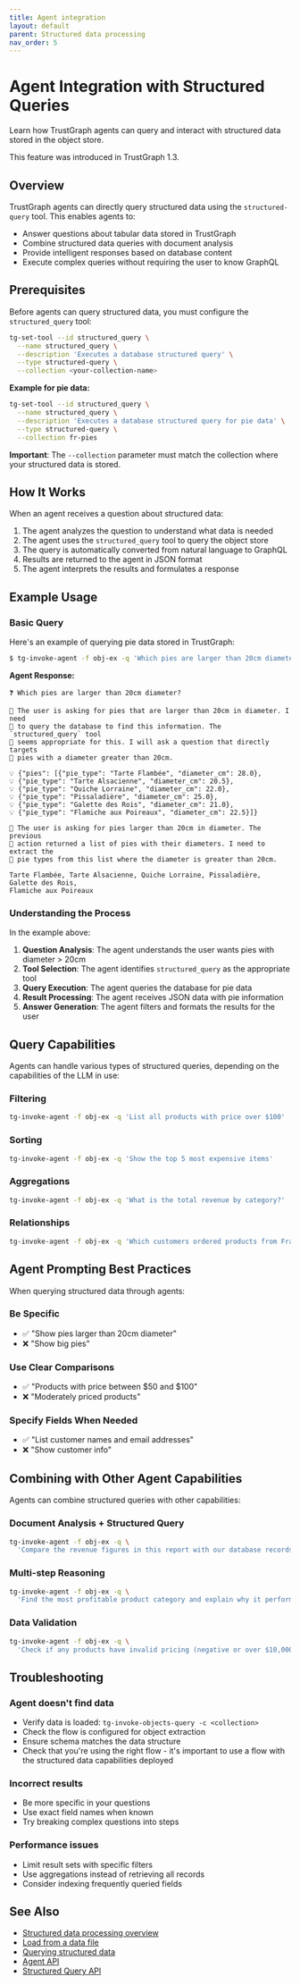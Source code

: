 ```yaml
---
title: Agent integration
layout: default
parent: Structured data processing
nav_order: 5
---
```


# Agent Integration with Structured Queries

Learn how TrustGraph agents can query and interact with structured data stored in the object store.

This feature was introduced in TrustGraph 1.3.

## Overview

TrustGraph agents can directly query structured data using the
`structured-query` tool. This enables agents to:
- Answer questions about tabular data stored in TrustGraph
- Combine structured data queries with document analysis
- Provide intelligent responses based on database content
- Execute complex queries without requiring the user to know GraphQL

## Prerequisites

Before agents can query structured data, you must configure the `structured_query` tool:

```bash
tg-set-tool --id structured_query \
  --name structured_query \
  --description 'Executes a database structured query' \
  --type structured-query \
  --collection <your-collection-name>
```

**Example for pie data:**
```bash
tg-set-tool --id structured_query \
  --name structured_query \
  --description 'Executes a database structured query for pie data' \
  --type structured-query \
  --collection fr-pies
```

**Important**: The `--collection` parameter must match the collection where
your structured data is stored.

## How It Works

When an agent receives a question about structured data:

1. The agent analyzes the question to understand what data is needed
2. The agent uses the `structured_query` tool to query the object store
3. The query is automatically converted from natural language to GraphQL
4. Results are returned to the agent in JSON format
5. The agent interprets the results and formulates a response

## Example Usage

### Basic Query

Here's an example of querying pie data stored in TrustGraph:

```bash
$ tg-invoke-agent -f obj-ex -q 'Which pies are larger than 20cm diameter?'
```

**Agent Response:**
```
❓ Which pies are larger than 20cm diameter?

🤔 The user is asking for pies that are larger than 20cm in diameter. I need
🤔 to query the database to find this information. The `structured_query` tool
🤔 seems appropriate for this. I will ask a question that directly targets
🤔 pies with a diameter greater than 20cm.

💡 {"pies": [{"pie_type": "Tarte Flambée", "diameter_cm": 28.0}, 
💡 {"pie_type": "Tarte Alsacienne", "diameter_cm": 20.5},
💡 {"pie_type": "Quiche Lorraine", "diameter_cm": 22.0}, 
💡 {"pie_type": "Pissaladière", "diameter_cm": 25.0},
💡 {"pie_type": "Galette des Rois", "diameter_cm": 21.0}, 
💡 {"pie_type": "Flamiche aux Poireaux", "diameter_cm": 22.5}]}

🤔 The user is asking for pies larger than 20cm in diameter. The previous
🤔 action returned a list of pies with their diameters. I need to extract the
🤔 pie types from this list where the diameter is greater than 20cm.

Tarte Flambée, Tarte Alsacienne, Quiche Lorraine, Pissaladière, Galette des Rois, 
Flamiche aux Poireaux
```

### Understanding the Process

In the example above:

1. **Question Analysis**: The agent understands the user wants pies with diameter > 20cm
2. **Tool Selection**: The agent identifies `structured_query` as the appropriate tool
3. **Query Execution**: The agent queries the database for pie data
4. **Result Processing**: The agent receives JSON data with pie information
5. **Answer Generation**: The agent filters and formats the results for the user

## Query Capabilities

Agents can handle various types of structured queries, depending on
the capabilities of the LLM in use:

### Filtering
```bash
tg-invoke-agent -f obj-ex -q 'List all products with price over $100'
```

### Sorting
```bash
tg-invoke-agent -f obj-ex -q 'Show the top 5 most expensive items'
```

### Aggregations
```bash
tg-invoke-agent -f obj-ex -q 'What is the total revenue by category?'
```

### Relationships
```bash
tg-invoke-agent -f obj-ex -q 'Which customers ordered products from France?'
```

## Agent Prompting Best Practices

When querying structured data through agents:

### Be Specific
- ✅ "Show pies larger than 20cm diameter"
- ❌ "Show big pies"

### Use Clear Comparisons
- ✅ "Products with price between $50 and $100"
- ❌ "Moderately priced products"

### Specify Fields When Needed
- ✅ "List customer names and email addresses"
- ❌ "Show customer info"

## Combining with Other Agent Capabilities

Agents can combine structured queries with other capabilities:

### Document Analysis + Structured Query
```bash
tg-invoke-agent -f obj-ex -q \
  'Compare the revenue figures in this report with our database records'
```

### Multi-step Reasoning
```bash
tg-invoke-agent -f obj-ex -q \
  'Find the most profitable product category and explain why it performs well'
```

### Data Validation
```bash
tg-invoke-agent -f obj-ex -q \
  'Check if any products have invalid pricing (negative or over $10,000)'
```

## Troubleshooting

### Agent doesn't find data
- Verify data is loaded: `tg-invoke-objects-query -c <collection>`
- Check the flow is configured for object extraction
- Ensure schema matches the data structure
- Check that you're using the right flow - it's important to use a flow
  with the structured data capabilities deployed

### Incorrect results
- Be more specific in your questions
- Use exact field names when known
- Try breaking complex questions into steps

### Performance issues
- Limit result sets with specific filters
- Use aggregations instead of retrieving all records
- Consider indexing frequently queried fields

## See Also

- [Structured data processing overview](.)
- [Load from a data file](load-file)
- [Querying structured data](query)
- [Agent API](../../reference/apis/api-agent)
- [Structured Query API](../../reference/apis/api-structured-query)
